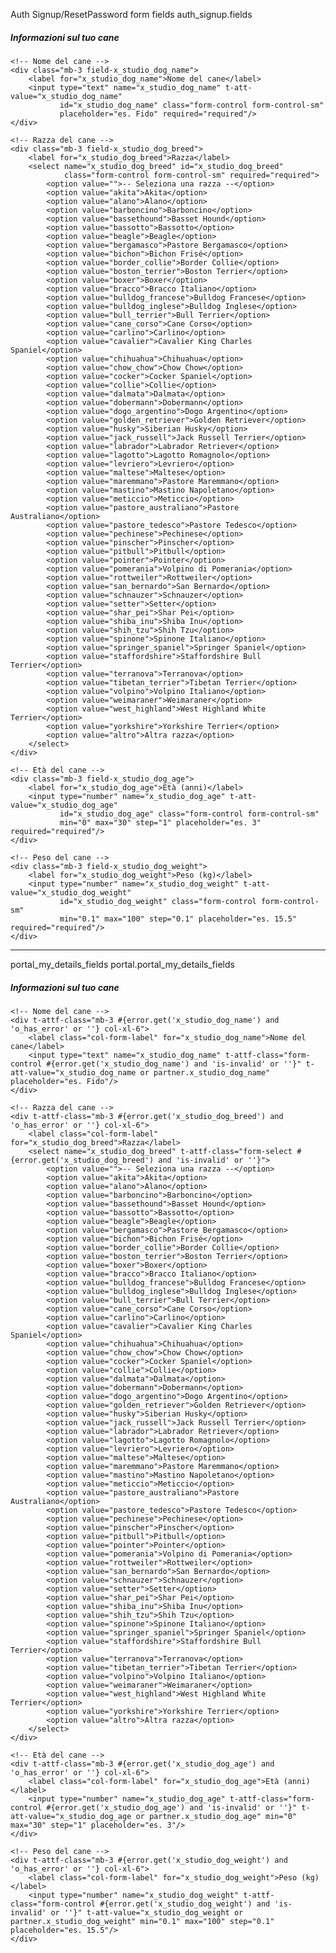 Auth Signup/ResetPassword form fields
auth_signup.fields

<t name="Auth Signup/ResetPassword form fields" t-name="auth_signup.fields">
    <!-- ANAGRAFICA CANE -->
    <h5 class="mt-4 mb-3">Informazioni sul tuo cane</h5>
    
    <!-- Nome del cane -->
    <div class="mb-3 field-x_studio_dog_name">
        <label for="x_studio_dog_name">Nome del cane</label>
        <input type="text" name="x_studio_dog_name" t-att-value="x_studio_dog_name"
               id="x_studio_dog_name" class="form-control form-control-sm"
               placeholder="es. Fido" required="required"/>
    </div>
    
    <!-- Razza del cane -->
    <div class="mb-3 field-x_studio_dog_breed">
        <label for="x_studio_dog_breed">Razza</label>
        <select name="x_studio_dog_breed" id="x_studio_dog_breed"
                class="form-control form-control-sm" required="required">
            <option value="">-- Seleziona una razza --</option>
            <option value="akita">Akita</option>
            <option value="alano">Alano</option>
            <option value="barboncino">Barboncino</option>
            <option value="bassethound">Basset Hound</option>
            <option value="bassotto">Bassotto</option>
            <option value="beagle">Beagle</option>
            <option value="bergamasco">Pastore Bergamasco</option>
            <option value="bichon">Bichon Frisé</option>
            <option value="border_collie">Border Collie</option>
            <option value="boston_terrier">Boston Terrier</option>
            <option value="boxer">Boxer</option>
            <option value="bracco">Bracco Italiano</option>
            <option value="bulldog_francese">Bulldog Francese</option>
            <option value="bulldog_inglese">Bulldog Inglese</option>
            <option value="bull_terrier">Bull Terrier</option>
            <option value="cane_corso">Cane Corso</option>
            <option value="carlino">Carlino</option>
            <option value="cavalier">Cavalier King Charles Spaniel</option>
            <option value="chihuahua">Chihuahua</option>
            <option value="chow_chow">Chow Chow</option>
            <option value="cocker">Cocker Spaniel</option>
            <option value="collie">Collie</option>
            <option value="dalmata">Dalmata</option>
            <option value="dobermann">Dobermann</option>
            <option value="dogo_argentino">Dogo Argentino</option>
            <option value="golden_retriever">Golden Retriever</option>
            <option value="husky">Siberian Husky</option>
            <option value="jack_russell">Jack Russell Terrier</option>
            <option value="labrador">Labrador Retriever</option>
            <option value="lagotto">Lagotto Romagnolo</option>
            <option value="levriero">Levriero</option>
            <option value="maltese">Maltese</option>
            <option value="maremmano">Pastore Maremmano</option>
            <option value="mastino">Mastino Napoletano</option>
            <option value="meticcio">Meticcio</option>
            <option value="pastore_australiano">Pastore Australiano</option>
            <option value="pastore_tedesco">Pastore Tedesco</option>
            <option value="pechinese">Pechinese</option>
            <option value="pinscher">Pinscher</option>
            <option value="pitbull">Pitbull</option>
            <option value="pointer">Pointer</option>
            <option value="pomerania">Volpino di Pomerania</option>
            <option value="rottweiler">Rottweiler</option>
            <option value="san_bernardo">San Bernardo</option>
            <option value="schnauzer">Schnauzer</option>
            <option value="setter">Setter</option>
            <option value="shar_pei">Shar Pei</option>
            <option value="shiba_inu">Shiba Inu</option>
            <option value="shih_tzu">Shih Tzu</option>
            <option value="spinone">Spinone Italiano</option>
            <option value="springer_spaniel">Springer Spaniel</option>
            <option value="staffordshire">Staffordshire Bull Terrier</option>
            <option value="terranova">Terranova</option>
            <option value="tibetan_terrier">Tibetan Terrier</option>
            <option value="volpino">Volpino Italiano</option>
            <option value="weimaraner">Weimaraner</option>
            <option value="west_highland">West Highland White Terrier</option>
            <option value="yorkshire">Yorkshire Terrier</option>
            <option value="altro">Altra razza</option>
        </select>
    </div>
    
    <!-- Età del cane -->
    <div class="mb-3 field-x_studio_dog_age">
        <label for="x_studio_dog_age">Età (anni)</label>
        <input type="number" name="x_studio_dog_age" t-att-value="x_studio_dog_age"
               id="x_studio_dog_age" class="form-control form-control-sm"
               min="0" max="30" step="1" placeholder="es. 3" required="required"/>
    </div>
    
    <!-- Peso del cane -->
    <div class="mb-3 field-x_studio_dog_weight">
        <label for="x_studio_dog_weight">Peso (kg)</label>
        <input type="number" name="x_studio_dog_weight" t-att-value="x_studio_dog_weight"
               id="x_studio_dog_weight" class="form-control form-control-sm"
               min="0.1" max="100" step="0.1" placeholder="es. 15.5" required="required"/>
    </div>
</t>

		
------------------------------------------------------------------------------------------------------------------------------------------------------------------------------------------------------------------------	
		
portal_my_details_fields
portal.portal_my_details_fields

<t t-name="portal.portal_my_details_fields">
	<!-- === INFORMAZIONI SUL CANE === -->
	<div class="clearfix"/>
	<h5 class="mt-4 mb-3">Informazioni sul tuo cane</h5>

	<!-- Nome del cane -->
	<div t-attf-class="mb-3 #{error.get('x_studio_dog_name') and 'o_has_error' or ''} col-xl-6">
		<label class="col-form-label" for="x_studio_dog_name">Nome del cane</label>
		<input type="text" name="x_studio_dog_name" t-attf-class="form-control #{error.get('x_studio_dog_name') and 'is-invalid' or ''}" t-att-value="x_studio_dog_name or partner.x_studio_dog_name" placeholder="es. Fido"/>
	</div>

	<!-- Razza del cane -->
	<div t-attf-class="mb-3 #{error.get('x_studio_dog_breed') and 'o_has_error' or ''} col-xl-6">
		<label class="col-form-label" for="x_studio_dog_breed">Razza</label>
		<select name="x_studio_dog_breed" t-attf-class="form-select #{error.get('x_studio_dog_breed') and 'is-invalid' or ''}">
			<option value="">-- Seleziona una razza --</option>
			<option value="akita">Akita</option>
			<option value="alano">Alano</option>
			<option value="barboncino">Barboncino</option>
			<option value="bassethound">Basset Hound</option>
			<option value="bassotto">Bassotto</option>
			<option value="beagle">Beagle</option>
			<option value="bergamasco">Pastore Bergamasco</option>
			<option value="bichon">Bichon Frisé</option>
			<option value="border_collie">Border Collie</option>
			<option value="boston_terrier">Boston Terrier</option>
			<option value="boxer">Boxer</option>
			<option value="bracco">Bracco Italiano</option>
			<option value="bulldog_francese">Bulldog Francese</option>
			<option value="bulldog_inglese">Bulldog Inglese</option>
			<option value="bull_terrier">Bull Terrier</option>
			<option value="cane_corso">Cane Corso</option>
			<option value="carlino">Carlino</option>
			<option value="cavalier">Cavalier King Charles Spaniel</option>
			<option value="chihuahua">Chihuahua</option>
			<option value="chow_chow">Chow Chow</option>
			<option value="cocker">Cocker Spaniel</option>
			<option value="collie">Collie</option>
			<option value="dalmata">Dalmata</option>
			<option value="dobermann">Dobermann</option>
			<option value="dogo_argentino">Dogo Argentino</option>
			<option value="golden_retriever">Golden Retriever</option>
			<option value="husky">Siberian Husky</option>
			<option value="jack_russell">Jack Russell Terrier</option>
			<option value="labrador">Labrador Retriever</option>
			<option value="lagotto">Lagotto Romagnolo</option>
			<option value="levriero">Levriero</option>
			<option value="maltese">Maltese</option>
			<option value="maremmano">Pastore Maremmano</option>
			<option value="mastino">Mastino Napoletano</option>
			<option value="meticcio">Meticcio</option>
			<option value="pastore_australiano">Pastore Australiano</option>
			<option value="pastore_tedesco">Pastore Tedesco</option>
			<option value="pechinese">Pechinese</option>
			<option value="pinscher">Pinscher</option>
			<option value="pitbull">Pitbull</option>
			<option value="pointer">Pointer</option>
			<option value="pomerania">Volpino di Pomerania</option>
			<option value="rottweiler">Rottweiler</option>
			<option value="san_bernardo">San Bernardo</option>
			<option value="schnauzer">Schnauzer</option>
			<option value="setter">Setter</option>
			<option value="shar_pei">Shar Pei</option>
			<option value="shiba_inu">Shiba Inu</option>
			<option value="shih_tzu">Shih Tzu</option>
			<option value="spinone">Spinone Italiano</option>
			<option value="springer_spaniel">Springer Spaniel</option>
			<option value="staffordshire">Staffordshire Bull Terrier</option>
			<option value="terranova">Terranova</option>
			<option value="tibetan_terrier">Tibetan Terrier</option>
			<option value="volpino">Volpino Italiano</option>
			<option value="weimaraner">Weimaraner</option>
			<option value="west_highland">West Highland White Terrier</option>
			<option value="yorkshire">Yorkshire Terrier</option>
			<option value="altro">Altra razza</option>
		</select>
	</div>

	<!-- Età del cane -->
	<div t-attf-class="mb-3 #{error.get('x_studio_dog_age') and 'o_has_error' or ''} col-xl-6">
		<label class="col-form-label" for="x_studio_dog_age">Età (anni)</label>
		<input type="number" name="x_studio_dog_age" t-attf-class="form-control #{error.get('x_studio_dog_age') and 'is-invalid' or ''}" t-att-value="x_studio_dog_age or partner.x_studio_dog_age" min="0" max="30" step="1" placeholder="es. 3"/>
	</div>

	<!-- Peso del cane -->
	<div t-attf-class="mb-3 #{error.get('x_studio_dog_weight') and 'o_has_error' or ''} col-xl-6">
		<label class="col-form-label" for="x_studio_dog_weight">Peso (kg)</label>
		<input type="number" name="x_studio_dog_weight" t-attf-class="form-control #{error.get('x_studio_dog_weight') and 'is-invalid' or ''}" t-att-value="x_studio_dog_weight or partner.x_studio_dog_weight" min="0.1" max="100" step="0.1" placeholder="es. 15.5"/>
	</div>

</t>
